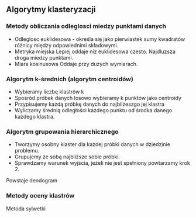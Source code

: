 ## Algorytmy klasteryzacji

### Metody obliczania odleglosci miedzy punktami danych

- Odleglosc euklidesowa - określa się jako pierwiastek sumy kwadratów różnicy między odpowiednimi składowymi.
- Metryka miejska
    Lepiej oddaje niz euklidesowa czesto. Najdluzsza droga miedzy punktami.
- Miara kosinusowa
    Oddaje przy duzych wymiarach.


### Algorytm k-średnich (algorytm centroidów)

- Wybieramy liczbę klastrów k
- Spośród próbek danych losowo wybieramy k punktów jako centroidy
- Przypisujemy każdą próbkę danych do najbliżeszgo jej klastra
- Wyliczamy średnią odległości każdego punktu od środka danego każdego klastra.


### Algorytm grupowania hierarchicznego

- Tworzymy osobny klaster dla każdej próbki danych w dziedzinie problemu.
- Grupujemy ze sobą najbliższe sobie próbki.
- Sprawdzamy warunek wyjścia, jeżeli nie jest spełniony powtarzamy krok 2.

Powstaje dendogram

### Metody oceny klastrów

Metoda sylwetki
